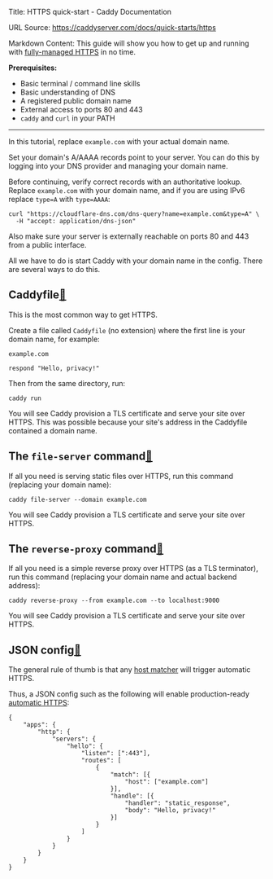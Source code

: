 Title: HTTPS quick-start - Caddy Documentation

URL Source: https://caddyserver.com/docs/quick-starts/https

Markdown Content:
This guide will show you how to get up and running with [fully-managed HTTPS](https://caddyserver.com/docs/automatic-https) in no time.

**Prerequisites:**

*   Basic terminal / command line skills
*   Basic understanding of DNS
*   A registered public domain name
*   External access to ports 80 and 443
*   `caddy` and `curl` in your PATH

* * *

In this tutorial, replace `example.com` with your actual domain name.

Set your domain's A/AAAA records point to your server. You can do this by logging into your DNS provider and managing your domain name.

Before continuing, verify correct records with an authoritative lookup. Replace `example.com` with your domain name, and if you are using IPv6 replace `type=A` with `type=AAAA`:

```
curl "https://cloudflare-dns.com/dns-query?name=example.com&type=A" \
  -H "accept: application/dns-json"
```

Also make sure your server is externally reachable on ports 80 and 443 from a public interface.

All we have to do is start Caddy with your domain name in the config. There are several ways to do this.

Caddyfile[🔗](https://caddyserver.com/docs/quick-starts/https#caddyfile "Direct link")
--------------------------------------------------------------------------------------

This is the most common way to get HTTPS.

Create a file called `Caddyfile` (no extension) where the first line is your domain name, for example:

```
example.com

respond "Hello, privacy!"
```

Then from the same directory, run:

```
caddy run
```

You will see Caddy provision a TLS certificate and serve your site over HTTPS. This was possible because your site's address in the Caddyfile contained a domain name.

The `file-server` command[🔗](https://caddyserver.com/docs/quick-starts/https#the-file-server-command "Direct link")
--------------------------------------------------------------------------------------------------------------------

If all you need is serving static files over HTTPS, run this command (replacing your domain name):

```
caddy file-server --domain example.com
```

You will see Caddy provision a TLS certificate and serve your site over HTTPS.

The `reverse-proxy` command[🔗](https://caddyserver.com/docs/quick-starts/https#the-reverse-proxy-command "Direct link")
------------------------------------------------------------------------------------------------------------------------

If all you need is a simple reverse proxy over HTTPS (as a TLS terminator), run this command (replacing your domain name and actual backend address):

```
caddy reverse-proxy --from example.com --to localhost:9000
```

You will see Caddy provision a TLS certificate and serve your site over HTTPS.

JSON config[🔗](https://caddyserver.com/docs/quick-starts/https#json-config "Direct link")
------------------------------------------------------------------------------------------

The general rule of thumb is that any [host matcher](https://caddyserver.com/docs/json/apps/http/servers/routes/match/host/) will trigger automatic HTTPS.

Thus, a JSON config such as the following will enable production-ready [automatic HTTPS](https://caddyserver.com/docs/automatic-https):

```
{
	"apps": {
		"http": {
			"servers": {
				"hello": {
					"listen": [":443"],
					"routes": [
						{
							"match": [{
								"host": ["example.com"]
							}],
							"handle": [{
								"handler": "static_response",
								"body": "Hello, privacy!"
							}]
						}
					]
				}
			}
		}
	}
}
```
